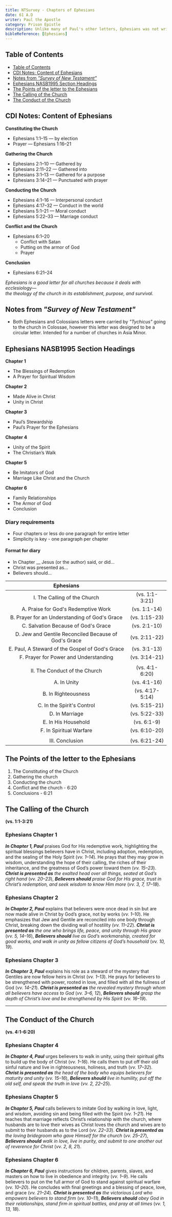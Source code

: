 ```yaml
---
title: NTSurvey - Chapters of Ephesians
date: 61 A.D
writer: Paul the Apostle
category: Prison Epistle
description: Unlike many of Paul's other letters, Ephesians was not written to address any particular problem or controversy. Paul wrote the letter to instruct the Christians of Asia Minor concerning the privileges and responsibilities of those who were part of the church, the Body of Christ."
bibleReference: [Ephesians]
---
```


## Table of Contents

- [Table of Contents](#table-of-contents)
- [CDI Notes: Content of Ephesians](#cdi-notes-content-of-ephesians)
- [Notes from _"Survey of New Testament"_](#notes-from-survey-of-new-testament)
- [Ephesians NASB1995 Section Headings](#ephesians-nasb1995-section-headings)
- [The Points of the letter to the Ephesians](#the-points-of-the-letter-to-the-ephesians)
- [The Calling of the Church](#the-calling-of-the-church)
- [The Conduct of the Church](#the-conduct-of-the-church)

## CDI Notes: Content of Ephesians

**Constituting the Church**  

- Ephesians 1:1–15 — by election  
- Prayer — Ephesians 1:16–21  

**Gathering the Church**  

- Ephesians 2:1–10 — Gathered by  
- Ephesians 2:11–22 — Gathered into  
- Ephesians 3:1–13 — Gathered for a purpose  
- Ephesians 3:14–21 — Punctuated with prayer  

**Conducting the Church**  

- Ephesians 4:1–16 — Interpersonal conduct  
- Ephesians 4:17–32 — Conduct in the world  
- Ephesians 5:1–21 — Moral conduct  
- Ephesians 5:22–33 — Marriage conduct  

**Conflict and the Church**  

- Ephesians 6:1–20  
  - Conflict with Satan  
  - Putting on the armor of God  
  - Prayer  

**Conclusion**  

- Ephesians 6:21–24  

_Ephesians is a good letter for all churches because it deals with ecclesiology—  
the theology of the church in its establishment, purpose, and survival._

## Notes from _"Survey of New Testament"_

- Both Ephesians and Colossians letters were carried by _"Tychicus"_ going to the church in Colossae, however this letter was designed to be a circular letter.  Intended for a number of churches in Asia Minor.

## Ephesians NASB1995 Section Headings

**Chapter 1**  

- The Blessings of Redemption  
- A Prayer for Spiritual Wisdom

**Chapter 2**  

- Made Alive in Christ  
- Unity in Christ

**Chapter 3**  

- Paul’s Stewardship  
- Paul’s Prayer for the Ephesians

**Chapter 4**  

- Unity of the Spirit  
- The Christian’s Walk

**Chapter 5**  

- Be Imitators of God  
- Marriage Like Christ and the Church

**Chapter 6**  

- Family Relationships  
- The Armor of God  
- Conclusion

### Diary requirements

- Four chapters or less do one paragraph for entire letter
- Simplicity is key - one paragraph per chapter

#### Format for diary

- In Chapter __ Jesus (or the author) said, or did...
- Christ was presented as...
- Believers should...

| **Ephesians** | |
|:-------:|:-------:|
| I. The Calling of the Church | (vs. 1:1-3:21) |
| A. Praise for God's Redemptive Work | (vs. 1:1-14) |
| B. Prayer for an Understanding of God's Grace | (vs. 1:15-23) |
| C. Salvation Because of God's Grace | (vs. 2:1-10) |
| D. Jew and Gentile Reconciled Because of God's Grace | (vs. 2:11-22) |
| E. Paul, A Steward of the Gospel of God's Grace | (vs. 3:1-13) |
| F. Prayer for Power and Understanding | (vs. 3:14-21) |
| | |
| II. The Conduct of the Church | (vs. 4:1-6:20) |
| A. In Unity | (vs. 4:1-16) |
| B. In Righteousness | (vs. 4:17-5:14) |
| C. In the Spirit's Control | (vs. 5:15-21) |
| D. In Marriage | (vs. 5:22-33) |
| E. In His Household | (vs. 6:1-9) |
| F. In Spiritual Warfare | (vs. 6:10-20) |
| | |
| III. Conclusion | (vs. 6:21-24) |

## The Points of the letter to the Ephesians

1. The Constituting of the Church
2. Gathering the church
3. Conducting the church
4. Conflict and the church - 6:20
5. Conclusions - 6:21

## The Calling of the Church

**(vs. 1:1-3:21)**

### **Ephesians Chapter 1**  

**_In Chapter 1, Paul_** praises God for His redemptive work, highlighting the spiritual blessings believers have in Christ, including adoption, redemption, and the sealing of the Holy Spirit (_vv. 1–14_). He prays that they may grow in wisdom, understanding the hope of their calling, the riches of their inheritance, and the greatness of God’s power toward them (_vv. 15–23_). **_Christ is presented as_** _the exalted head over all things, seated at God’s right hand_ (_vv. 20–23_), **_Believers should_** _praise God for His grace, trust in Christ’s redemption, and seek wisdom to know Him more_ (_vv. 3, 7, 17–18_).

### **Ephesians Chapter 2**  

**_In Chapter 2, Paul_** explains that believers were once dead in sin but are now made alive in Christ by God’s grace, not by works (_vv. 1–10_). He emphasizes that Jew and Gentile are reconciled into one body through Christ, breaking down the dividing wall of hostility (_vv. 11–22_). **_Christ is presented as_** _the one who brings life, peace, and unity through His grace_ (_vv. 5, 14–16_), **_Believers should_** _live as God’s workmanship, created for good works, and walk in unity as fellow citizens of God’s household_ (_vv. 10, 19_).

### **Ephesians Chapter 3**  

**_In Chapter 3, Paul_** explains his role as a steward of the mystery that Gentiles are now fellow heirs in Christ (_vv. 1–13_). He prays for believers to be strengthened with power, rooted in love, and filled with all the fullness of God (_vv. 14–21_). **_Christ is presented as_** _the revealed mystery through whom all believers have access to God_ (_vv. 3–6, 12_), **_Believers should_** _grasp the depth of Christ’s love and be strengthened by His Spirit_ (_vv. 16–19_).

---

## The Conduct of the Church

**(vs. 4:1-6:20)**

### **Ephesians Chapter 4**  

**_In Chapter 4, Paul_** urges believers to walk in unity, using their spiritual gifts to build up the body of Christ (_vv. 1–16_). He calls them to put off their old sinful nature and live in righteousness, holiness, and truth (_vv. 17–32_). **_Christ is presented as_** _the head of the body who equips believers for maturity and unity_ (_vv. 15–16_), **_Believers should_** _live in humility, put off the old self, and speak the truth in love_ (_vv. 2, 22–25_).

### **Ephesians Chapter 5**  

**_In Chapter 5, Paul_** calls believers to imitate God by walking in love, light, and wisdom, avoiding sin and being filled with the Spirit (_vv. 1–21_). He teaches that marriage reflects Christ’s relationship with the church, where husbands are to love their wives as Christ loves the church and wives are to submit to their husbands as to the Lord (_vv. 22–33_). **_Christ is presented as_** _the loving bridegroom who gave Himself for the church_ (_vv. 25–27_), **_Believers should_** _walk in love, live in purity, and submit to one another out of reverence for Christ_ (_vv. 2, 8, 21_).

### **Ephesians Chapter 6**  

**_In Chapter 6, Paul_** gives instructions for children, parents, slaves, and masters on how to live in obedience and integrity (_vv. 1–9_). He calls believers to put on the full armor of God to stand against spiritual warfare (_vv. 10–20_). He concludes with final greetings and a blessing of peace, love, and grace (_vv. 21–24_). **_Christ is presented as_** _the victorious Lord who empowers believers to stand firm_ (_vv. 10–11_), **_Believers should_** _obey God in their relationships, stand firm in spiritual battles, and pray at all times_ (_vv. 1, 13, 18_).

